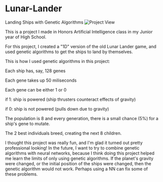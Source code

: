 # Lunar-Lander
 Landing Ships with Genetic Algorithms
 ![Project View](https://i.imgur.com/mdbek3J.png)
 
This is a project I made in Honors Artificial Intelligence class in my Junior year of High School.
 
For this project, I created a "1D" version of the old Lunar Lander game, and used genetic algorithms to get the ships to land by themselves.

This is how I used genetic algorithms in this project:

Each ship has, say, 128 genes

Each gene takes up 50 miliseconds

Each gene can be either 1 or 0

if 1: ship is powered (ship thrusters counteract effects of gravity)

if 0: ship is not powered (pulls down due to gravity)

The population is 8 and every generation, there is a small chance (5%) for a ship's gene to mutate.

The 2 best individuals breed, creating the next 8 children.

I thought this project was really fun, and I'm glad it turned out pretty professional looking! In the future, I want to try to combine genetic algorithms with neural networks, because I think doing this project helped me learn the limits of only using genetic algorithms. If the planet's gravity were changed, or the initial position of the ships were changed, then the genetic algorithm would not work. Perhaps using a NN can fix some of these problems.

